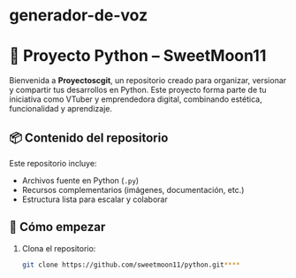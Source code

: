 # generador-de-voz

# 🐍 Proyecto Python – SweetMoon11

Bienvenida a **Proyectoscgit**, un repositorio creado para organizar, versionar y compartir tus desarrollos en Python. Este proyecto forma parte de tu iniciativa como VTuber y emprendedora digital, combinando estética, funcionalidad y aprendizaje.

## 📦 Contenido del repositorio

Este repositorio incluye:

- Archivos fuente en Python (`.py`)
- Recursos complementarios (imágenes, documentación, etc.)
- Estructura lista para escalar y colaborar

## 🚀 Cómo empezar

1. Clona el repositorio:
   ```bash
   git clone https://github.com/sweetmoon11/python.git****
